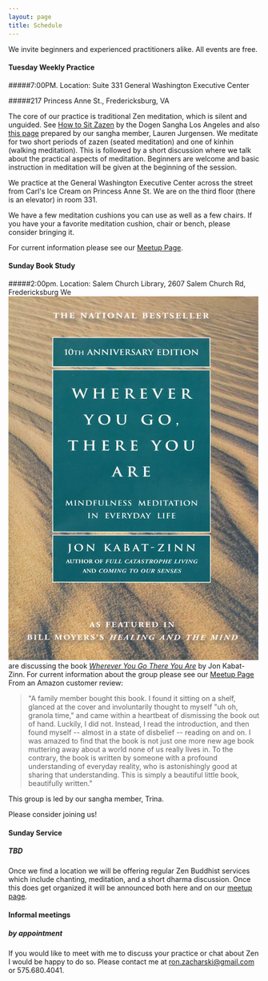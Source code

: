 ```yaml
---
layout: page
title: Schedule
---
```


We invite beginners and experienced practitioners alike. All events are free.


#### Tuesday Weekly Practice

#####7:00PM. Location: Suite 331 General Washington Executive Center

#####217 Princess Anne St., Fredericksburg, VA

The core of our practice is traditional Zen meditation, which is silent and unguided. <span class='marginnote'>See [How to Sit Zazen](http://www.dogensanghalosangeles.org/about-zen/how-to-sit-zazen/) by the Dogen Sangha Los Angeles and also [this page]({{site.baseurl}}/howtosit/)  prepared by our sangha member, Lauren Jurgensen.</span> We meditate for two short periods of zazen (seated meditation) and one of kinhin (walking meditation). This is followed by a short discussion where we  talk about the practical aspects of meditation.  Beginners are welcome and basic instruction in meditation will be given at the beginning of the session.

We practice at the General Washington Executive Center across the street from Carl's Ice Cream on Princess Anne St. We are on the third floor (there is an elevator) in room 331.

We have a few meditation cushions you can use as well as a few chairs. If you have your a favorite meditation cushion, chair or bench, please consider bringing it. 


For current information please see our [Meetup Page](http://www.meetup.com/Beginners-Mind-Zen/).



#### Sunday Book Study

#####2:00pm. Location: Salem Church Library, 2607 Salem Church Rd, Fredericksburg
We <span class='marginnote'><img class="fullwidth" src="/img/wherever.png"> </span> are discussing the book [*Wherever You Go There You Are*](http://www.amazon.com/Wherever-You-Go-There-Are/dp/1401307787/ref=sr_1_1?ie=UTF8&qid=1465227510&sr=8-1&keywords=wherever+you+go+there+you+are) by Jon Kabat-Zinn. For current information about the group please see our [Meetup Page](http://www.meetup.com/Beginners-Mind-Zen/)
From an Amazon customer review:

> "A family member bought this book. I found it sitting on a shelf, glanced at the cover and involuntarily thought to myself "uh oh, granola time," and came within a heartbeat of dismissing the book out of hand. Luckily, I did not. Instead, I read the introduction, and then found myself -- almost in a state of disbelief -- reading on and on. I was amazed to find that the book is not just one more new age book muttering away about a world none of us really lives in. To the contrary, the book is written by someone with a profound understanding of everyday reality, who is astonishingly good at sharing that understanding. This is simply a beautiful little book, beautifully written."

This group is led by our sangha member, Trina.


Please consider joining us!




#### Sunday Service

##### TBD
Once we find a location we will be offering regular Zen Buddhist services which include chanting, meditation, and a short dharma discussion. Once this does get organized it will be announced both here and on our [meetup page](http://www.meetup.com/Beginners-Mind-Zen/).



#### Informal meetings 

##### by appointment

If you would like to meet with me to discuss your practice or chat about Zen I would be happy to do so. Please contact me at ron.zacharski@gmail.com or 575.680.4041.




